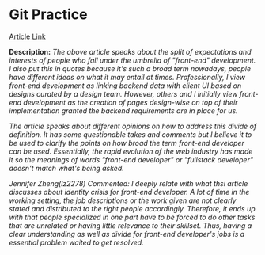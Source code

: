 # Git Practice

[Article Link](https://css-tricks.com/the-great-divide/)

**Description:**
*The above article speaks about the split of expectations and interests of people who fall under the umbrella of "front-end" development. I also put this in quotes because it's such a broad term nowadays, people have different ideas on what it may entail at times. Professionally, I view front-end development as linking backend data with client UI based on designs curated by a design team. However, others and I initially view front-end development as the creation of pages design-wise on top of their implementation granted the backend requirements are in place for us.*

*The article speaks about different opinions on how to address this divide of definition. It has some questionable takes and comments but I believe it to be used to clarify the points on how broad the term front-end developer can be used. Essentially, the rapid evolution of the web industry has made it so the meanings of words "front-end developer" or "fullstack developer" doesn't match what's being asked.*

*Jennifer Zheng(lz2278) Commented: I deeply relate with what thsi article discusses about identity crisis for front-end developer. A lot of time in the working setting, the job descriptions or the work given are not clearly stated and distributed to the right people accordingly. Therefore, it ends up with that people specialized in one part have to be forced to do other tasks that are unrelated or having little relevance to their skillset. Thus, having a clear understanding as well as divide for front-end developer's jobs is a essential problem waited to get resolved.* 